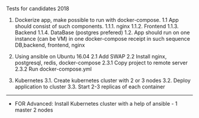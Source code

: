 Tests for candidates 2018
1. Dockerize app, make possible to run with docker-compose.
1.1 App should consist of such components.
1.1.1. nginx
1.1.2. Frontend
1.1.3. Backend
1.1.4. DataBase (postgres prefered)
1.2. App should run on one instance (can be VM) in one docker-compose receipt in such 
     sequence DB,backend, frontend, nginx

2. Using ansible on Ubuntu 16.04
2.1 Add SWAP
2.2 Install nginx, postgresql, redis, docker-compose
2.3.1 Copy project to remote server
2.3.2 Run docker-compose.yml

3. Kubernetes
3.1. Create kubernetes cluster with 2 or 3 nodes
3.2. Deploy application to cluster
3.3. Start 2-3 replicas of each container

----------------------------
   - FOR Advanced:
     Install Kubernetes cluster with a help of ansible - 1 master 2 nodes
